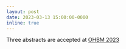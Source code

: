 ```yaml
---
layout: post
date: 2023-03-13 15:00:00-0000
inline: true
---
```


Three abstracts are accepted at [OHBM 2023](https://www.humanbrainmapping.org/i4a/pages/index.cfm?pageid=1)